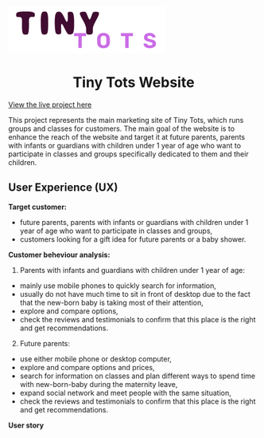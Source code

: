 <img src="https://github.com/EmiLyGal/TinyTots_website/blob/main/TinyTots_logo1.png" width="315" height="93" alt="TinyTots_logo_white_background">
<h1 align=center>Tiny Tots Website</h1> 

<a href="">View the live project here</a>

This project represents the main marketing site of Tiny Tots, which runs groups and classes for customers. The main goal of the website is to enhance the reach of the website and target it at future parents, parents with infants or guardians with children under 1 year of age who want to participate in classes and groups specifically dedicated to them and their children. 

<h2> User Experience (UX)</h2>

<b>Target customer:</b>
* future parents, parents with infants or guardians with children under 1 year of age who want to participate in classes and groups,
* customers looking for a gift idea for future parents or a baby shower.

<b>Customer beheviour analysis:</b>
1. Parents with infants and guardians with children under 1 year of age:

* mainly use mobile phones to quickly search for information,
* usually do not have much time to sit in front of desktop due to the fact that the new-born baby is taking most of their attention,
* explore and compare options,
* check the reviews and testimonials to confirm that this place is the right and get recommendations.

2. Future parents:
   
* use either mobile phone or desktop computer,
* explore and compare options and prices,
* search for information on classes and plan different ways to spend time with new-born-baby during the maternity leave, 
* expand social network and meet people with the same situation,
* check the reviews and testimonials to confirm that this place is the right and get recommendations.

<b>User story </b>
